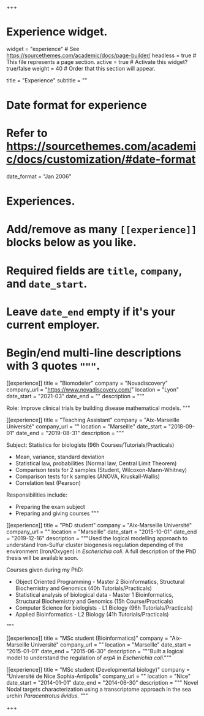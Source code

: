 +++
# Experience widget.
widget = "experience"  # See https://sourcethemes.com/academic/docs/page-builder/
headless = true  # This file represents a page section.
active = true  # Activate this widget? true/false
weight = 40  # Order that this section will appear.

title = "Experience"
subtitle = ""

# Date format for experience
#   Refer to https://sourcethemes.com/academic/docs/customization/#date-format
date_format = "Jan 2006"

# Experiences.
#   Add/remove as many `[[experience]]` blocks below as you like.
#   Required fields are `title`, `company`, and `date_start`.
#   Leave `date_end` empty if it's your current employer.
#   Begin/end multi-line descriptions with 3 quotes `"""`.

[[experience]]
  title = "Biomodeler"
  company = "Novadiscovery"
  company_url = "https://www.novadiscovery.com/"
  location = "Lyon"
  date_start = "2021-03"
  date_end = ""
  description = """
  
  Role: Improve clinical trials by building disease mathematical models.
  """

[[experience]]
  title = "Teaching Assistant"
  company = "Aix-Marseille Université"
  company_url = ""
  location = "Marseille"
  date_start = "2018-09-01"
  date_end = "2019-08-31"
  description = """
  
  Subject: Statistics for biologists (96h Courses/Tutorials/Practicals)
  
  * Mean, variance, standard deviation
  * Statistical law, probabilities (Normal law, Central Limit Theorem)
  * Comparison tests for 2 samples (Student, Wilcoxon-Mann-Whitney)
  * Comparison tests for k samples (ANOVA, Kruskall-Wallis)
  * Correlation test (Pearson)
  
  Responsibilities include:
  
  * Preparing the exam subject
  * Preparing and giving courses
  """

[[experience]]
  title = "PhD student"
  company = "Aix-Marseille Université"
  company_url = ""
  location = "Marseille"
  date_start = "2015-10-01"
  date_end = "2019-12-16"
  description = """Used the logical modelling approach to understand Iron-Sulfur cluster biogenesis regulation depending of the environment (Iron/Oxygen) in *Escherichia coli*. A full description of the PhD thesis will be available soon.
  
  
  Courses given during my PhD:
  
  * Object Oriented Programming - Master 2 Bioinformatics, Structural Biochemistry and Genomics (40h Tutorials/Practicals)
  * Statistical analysis of biological data - Master 1 Bioinformatics, Structural Biochemistry and Genomics (15h Course/Practicals)
  * Computer Science for biologists - L1 Biology (96h Tutorials/Practicals)
  * Applied Bioinformatics - L2 Biology (41h Tutorials/Practicals)
  
  
  
  
  """
  

[[experience]]
  title = "MSc student (Bioinformatics)"
  company = "Aix-Marseille Université"
  company_url = ""
  location = "Marseille"
  date_start = "2015-01-01"
  date_end = "2015-06-30"
  description = """Built a logical model to understand the regulation of *erpA* in *Escherichia coli*."""



  
[[experience]]
  title = "MSc student (Developmental biology)"
  company = "Université de Nice Sophia-Antipolis"
  company_url = ""
  location = "Nice"
  date_start = "2014-01-01"
  date_end = "2014-06-30"
  description = """ Novel Nodal targets characterization using a transcriptome approach in the sea urchin *Paracentrotus lividus*. """
  

  
  
+++
